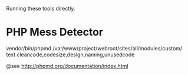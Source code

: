 Running these tools directly.

# PHP Mess Detector

  vendor/bin/phpmd /var/www/project/webroot/sites/all/modules/custom/ text cleancode,codesize,design,naming,unusedcode

  @see http://phpmd.org/documentation/index.html



